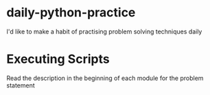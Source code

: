 # daily-python-practice
I'd like to make a habit of practising problem solving techniques daily

# Executing Scripts
Read the description in the beginning of each module for the problem statement 
